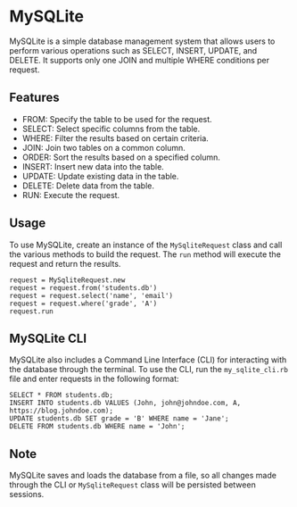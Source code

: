 <h1>MySQLite</h1>
<p>MySQLite is a simple database management system that allows users to perform various operations such as SELECT, INSERT, UPDATE, and DELETE. It supports only one JOIN and multiple WHERE conditions per request.</p>
<h2>Features</h2>
<ul>
  <li>FROM: Specify the table to be used for the request.</li>
  <li>SELECT: Select specific columns from the table.</li>
  <li>WHERE: Filter the results based on certain criteria.</li>
  <li>JOIN: Join two tables on a common column.</li>
  <li>ORDER: Sort the results based on a specified column.</li>
  <li>INSERT: Insert new data into the table.</li>
  <li>UPDATE: Update existing data in the table.</li>
  <li>DELETE: Delete data from the table.</li>
  <li>RUN: Execute the request.</li>
</ul>
<h2>Usage</h2>
<p>To use MySQLite, create an instance of the <code>MySqliteRequest</code> class and call the various methods to build the request. The <code>run</code> method will execute the request and return the results.</p>
<pre><code>request = MySqliteRequest.new
request = request.from('students.db')
request = request.select('name', 'email')
request = request.where('grade', 'A')
request.run</code></pre>
<h2>MySQLite CLI</h2>
<p>MySQLite also includes a Command Line Interface (CLI) for interacting with the database through the terminal. To use the CLI, run the <code>my_sqlite_cli.rb</code> file and enter requests in the following format:</p>
<pre><code>SELECT * FROM students.db;
INSERT INTO students.db VALUES (John, john@johndoe.com, A, https://blog.johndoe.com);
UPDATE students.db SET grade = 'B' WHERE name = 'Jane';
DELETE FROM students.db WHERE name = 'John';</code></pre>
<h2>Note</h2>
<p>MySQLite saves and loads the database from a file, so all changes made through the CLI or <code>MySqliteRequest</code> class will be persisted between sessions.</p>
